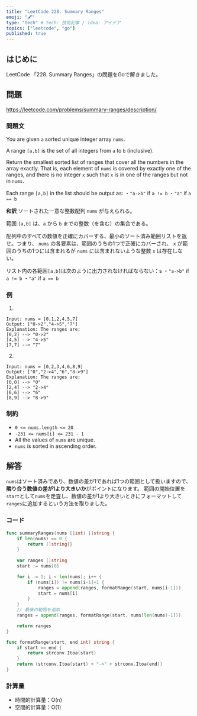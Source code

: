 ```yaml
---
title: "LeetCode 228. Summary Ranges"
emoji: "🖋"
type: "tech" # tech: 技術記事 / idea: アイデア
topics: ["leetcode", "go"]
published: true
---
```

## はじめに
LeetCode 「228. Summary Ranges」の問題をGoで解きました。

## 問題
https://leetcode.com/problems/summary-ranges/description/

### 問題文
You are given `a` sorted unique integer array `nums`.

A range `[a,b]` is the set of all integers from `a` to `b` (inclusive).

Return the smallest sorted list of ranges that cover all the numbers in the array exactly. That is, each element of `nums` is covered by exactly one of the ranges, and there is no integer `x` such that `x` is in one of the ranges but not in `nums`.

Each range `[a,b]` in the list should be output as:
・`"a->b"` if `a != b`
・`"a"` if `a == b`

**和訳**
ソートされた一意な整数配列 `nums` が与えられる。

範囲 `[a,b]` は、`a` から `b` までの整数（を含む）の集合である。

配列中のすべての数値を正確にカバーする、最小のソート済み範囲リストを返せ。つまり、 `nums` の各要素は、範囲のうちの1つで正確にカバーされ、 `x` が範囲のうちの1つには含まれるが `nums` には含まれないような整数 `x` は存在しない。

リスト内の各範囲`[a,b]`は次のように出力されなければならない：s
・`"a->b"` if `a != b`
・`"a"` if `a == b`


### 例
1.
```
Input: nums = [0,1,2,4,5,7]
Output: ["0->2","4->5","7"]
Explanation: The ranges are:
[0,2] --> "0->2"
[4,5] --> "4->5"
[7,7] --> "7"
```

2.
```
Input: nums = [0,2,3,4,6,8,9]
Output: ["0","2->4","6","8->9"]
Explanation: The ranges are:
[0,0] --> "0"
[2,4] --> "2->4"
[6,6] --> "6"
[8,9] --> "8->9"
```

### 制約
- `0 <= nums.length <= 20`
- `-231 <= nums[i] <= 231 - 1`
- All the values of `nums` are unique.
- `nums` is sorted in ascending order.

## 解答
`nums`はソート済みであり、数値の差が1であれば1つの範囲として扱いますので、**隣り合う数値の差が1より大きいか**がポイントになります。
範囲の開始位置を`start`として`nums`を走査し、数値の差が1より大きいときにフォーマットして`ranges`に追加するという方法を取りました。

### コード
```go
func summaryRanges(nums []int) []string {
	if len(nums) == 0 {
		return []string{}
	}
    
	var ranges []string
	start := nums[0]

	for i := 1; i < len(nums); i++ {
		if (nums[i]) != nums[i-1]+1 {
			ranges = append(ranges, formatRange(start, nums[i-1]))
			start = nums[i]
		}
	}
	// 最後の範囲を追加
	ranges = append(ranges, formatRange(start, nums[len(nums)-1]))

	return ranges
}

func formatRange(start, end int) string {
	if start == end {
		return strconv.Itoa(start)
	}
	return (strconv.Itoa(start) + "->" + strconv.Itoa(end))
}
```

### 計算量
- 時間的計算量：O(n)
- 空間的計算量：O(1)